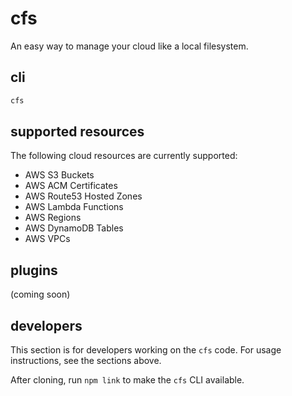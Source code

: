# cfs

An easy way to manage your cloud like a local filesystem.

## cli

```sh
cfs
```

## supported resources

The following cloud resources are currently supported:

- AWS S3 Buckets
- AWS ACM Certificates
- AWS Route53 Hosted Zones
- AWS Lambda Functions
- AWS Regions
- AWS DynamoDB Tables
- AWS VPCs

## plugins

(coming soon)

## developers

This section is for developers working on the `cfs` code. For usage instructions, see the sections above.

After cloning, run `npm link` to make the `cfs` CLI available.
